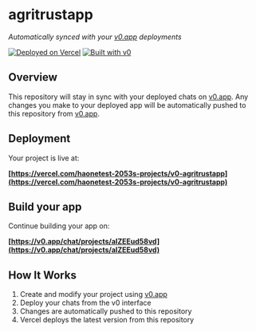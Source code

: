 # agritrustapp

*Automatically synced with your [v0.app](https://v0.app) deployments*

[![Deployed on Vercel](https://img.shields.io/badge/Deployed%20on-Vercel-black?style=for-the-badge&logo=vercel)](https://vercel.com/haonetest-2053s-projects/v0-agritrustapp)
[![Built with v0](https://img.shields.io/badge/Built%20with-v0.app-black?style=for-the-badge)](https://v0.app/chat/projects/aIZEEud58vd)

## Overview

This repository will stay in sync with your deployed chats on [v0.app](https://v0.app).
Any changes you make to your deployed app will be automatically pushed to this repository from [v0.app](https://v0.app).

## Deployment

Your project is live at:

**[https://vercel.com/haonetest-2053s-projects/v0-agritrustapp](https://vercel.com/haonetest-2053s-projects/v0-agritrustapp)**

## Build your app

Continue building your app on:

**[https://v0.app/chat/projects/aIZEEud58vd](https://v0.app/chat/projects/aIZEEud58vd)**

## How It Works

1. Create and modify your project using [v0.app](https://v0.app)
2. Deploy your chats from the v0 interface
3. Changes are automatically pushed to this repository
4. Vercel deploys the latest version from this repository
